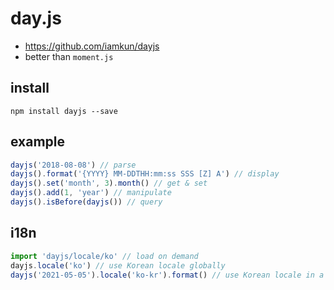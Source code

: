 # day.js
* https://github.com/iamkun/dayjs
* better than `moment.js`

## install
```
npm install dayjs --save
```

## example
```js
dayjs('2018-08-08') // parse
dayjs().format('{YYYY} MM-DDTHH:mm:ss SSS [Z] A') // display
dayjs().set('month', 3).month() // get & set
dayjs().add(1, 'year') // manipulate
dayjs().isBefore(dayjs()) // query
```

## i18n
```js
import 'dayjs/locale/ko' // load on demand
dayjs.locale('ko') // use Korean locale globally
dayjs('2021-05-05').locale('ko-kr').format() // use Korean locale in a specific instance
```
